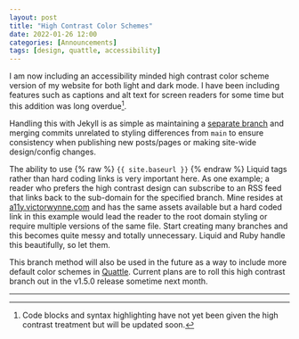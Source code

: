 ```yaml
---
layout: post
title: "High Contrast Color Schemes"
date: 2022-01-26 12:00
categories: [Announcements]
tags: [design, quattle, accessibility]
---
```


I am now including an accessibility minded high contrast color scheme version of my website for both light and dark mode. I have been including features such as captions and alt text for screen readers for some time but this addition was long overdue[^1].

Handling this with Jekyll is as simple as maintaining a [separate branch](https://github.com/victorwynne/victorwynne/tree/a11y) and merging commits unrelated to styling differences from `main` to ensure consistency when publishing new posts/pages or making site-wide design/config changes.

The ability to use {% raw %} `{{ site.baseurl }}` {% endraw %} Liquid tags rather than hard coding links is very important here. As one example; a reader who prefers the high contrast design can subscribe to an RSS feed that links back to the sub-domain for the specified branch. Mine resides at [a11y.victorwynne.com](https://a11y.victorwynne.com) and has the same assets available but a hard coded link in this example would lead the reader to the root domain styling or require multiple versions of the same file. Start creating many branches and this becomes quite messy and totally unnecessary. Liquid and Ruby handle this beautifully, so let them.

This branch method will also be used in the future as a way to include more default color schemes in [Quattle](https://github.com/victorwynne/). Current plans are to roll this high contrast branch out in the v1.5.0 release sometime next month.

***

[^1]: Code blocks and syntax highlighting have not yet been given the high contrast treatment but will be updated soon.
